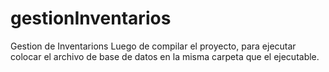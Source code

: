gestionInventarios
==================

Gestion de Inventarions
Luego de compilar el proyecto, para ejecutar colocar el archivo de base de datos en la misma carpeta que el ejecutable.
